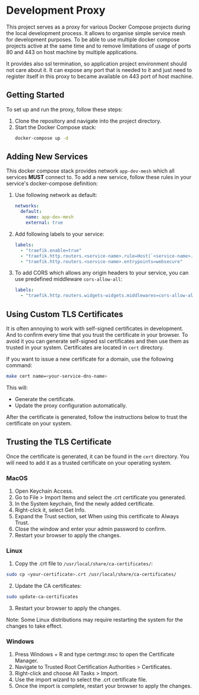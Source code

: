 # Development Proxy

This project serves as a proxy for various Docker Compose projects during the local development process. It allows to organise simple service mesh for development purposes. To be able to use multiple docker compose projects active at the same time and to remove limitations of usage of ports 80 and 443 on host machine by multiple applications.

It provides also ssl termination, so application project environment should not care about it. It can expose any port that is needed to it  and just need to register itself in this proxy to became available on 443 port of host machine.

## Getting Started

To set up and run the proxy, follow these steps:

1. Clone the repository and navigate into the project directory.
2. Start the Docker Compose stack:
    ```bash
    docker-compose up -d
    ```
## Adding New Services

This docker compose stack provides network `app-dev-mesh` which all services **MUST** connect to. To add a new service, follow these rules in your service's docker-compose definition:

1. Use following network as default:
    ```yaml
    networks:
      default:
        name: app-dev-mesh
        external: true
    ```
2. Add following labels to your service:
    ```yaml
    labels:
      - "traefik.enable=true"
      - "traefik.http.routers.<service-name>.rule=Host(`<service-name>.local`)"
      - "traefik.http.routers.<service-name>.entrypoints=websecure"
    ```
3. To add CORS which allows any origin headers to your service, you can use predefined middleware `cors-allow-all`:
    ```yaml
    labels:
      - "traefik.http.routers.widgets-widgets.middlewares=cors-allow-all"
    ```


## Using Custom TLS Certificates

It is often annoying to work with self-signed certificates in development. And to confirm every time that you trust the certificate in your browser. 
To avoid it you can generate self-signed ssl certificates and then use them as trusted in your system. Certificates are located in `cert` directory.

If you want to issue a new certificate for a domain, use the following command:

```bash
make cert name=<your-service-dns-name>
```

This will:

- Generate the certificate.
- Update the proxy configuration automatically.

After the certificate is generated, follow the instructions below to trust the certificate on your system.

## Trusting the TLS Certificate

Once the certificate is generated, it can be found in the `cert` directory. You will need to add it as a trusted certificate on your operating system.

### MacOS

1. Open Keychain Access.
2. Go to File > Import Items and select the .crt certificate you generated.
3. In the System keychain, find the newly added certificate.
4. Right-click it, select Get Info.
5. Expand the Trust section, set When using this certificate to Always Trust.
6. Close the window and enter your admin password to confirm.
7. Restart your browser to apply the changes.

### Linux

1. Copy the .crt file to `/usr/local/share/ca-certificates/`:

```bash
sudo cp <your-certificate>.crt /usr/local/share/ca-certificates/
```

2. Update the CA certificates:

```bash
sudo update-ca-certificates
```

3. Restart your browser to apply the changes.

Note: Some Linux distributions may require restarting the system for the changes to take effect.

### Windows

1. Press Windows + R and type certmgr.msc to open the Certificate Manager.
2. Navigate to Trusted Root Certification Authorities > Certificates.
3. Right-click and choose All Tasks > Import.
4. Use the import wizard to select the .crt certificate file.
5. Once the import is complete, restart your browser to apply the changes.
